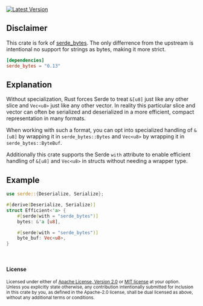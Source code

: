 [![Latest Version](https://img.shields.io/crates/v/cs_serde_bytes.svg)](https://crates.io/crates/cs_serde_bytes)

## Disclaimer
This crate is fork of [serde_bytes](https://github.com/serde-rs/bytes). The only differrence from the upstream is intentional no support for strings as bytes, making it more strict.


```toml
[dependencies]
serde_bytes = "0.13"
```

## Explanation

Without specialization, Rust forces Serde to treat `&[u8]` just like any
other slice and `Vec<u8>` just like any other vector. In reality this
particular slice and vector can often be serialized and deserialized in a
more efficient, compact representation in many formats.

When working with such a format, you can opt into specialized handling of
`&[u8]` by wrapping it in `serde_bytes::Bytes` and `Vec<u8>` by wrapping it
in `serde_bytes::ByteBuf`.

Additionally this crate supports the Serde `with` attribute to enable efficient
handling of `&[u8]` and `Vec<u8>` in structs without needing a wrapper type.

## Example

```rust
use serde::{Deserialize, Serialize};

#[derive(Deserialize, Serialize)]
struct Efficient<'a> {
    #[serde(with = "serde_bytes")]
    bytes: &'a [u8],

    #[serde(with = "serde_bytes")]
    byte_buf: Vec<u8>,
}
```

<br>

#### License

<sup>
Licensed under either of <a href="LICENSE-APACHE">Apache License, Version
2.0</a> or <a href="LICENSE-MIT">MIT license</a> at your option.
</sup>

<br>

<sub>
Unless you explicitly state otherwise, any contribution intentionally submitted
for inclusion in this crate by you, as defined in the Apache-2.0 license, shall
be dual licensed as above, without any additional terms or conditions.
</sub>
